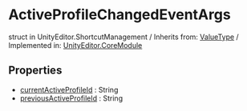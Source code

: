 # ActiveProfileChangedEventArgs
struct in UnityEditor.ShortcutManagement
 / Inherits from: <a href="https://docs.unity3d.com/6000.2/Documentation/ScriptReference/ValueType.html">ValueType</a> / Implemented in: <a href="https://docs.unity3d.com/6000.2/Documentation/ScriptReference/UnityEditor.CoreModule.html">UnityEditor.CoreModule</a>

## Properties
- <a href="https://docs.unity3d.com/6000.2/Documentation/ScriptReference/ActiveProfileChangedEventArgs-currentActiveProfileId.html">currentActiveProfileId</a> : String
- <a href="https://docs.unity3d.com/6000.2/Documentation/ScriptReference/ActiveProfileChangedEventArgs-previousActiveProfileId.html">previousActiveProfileId</a> : String
